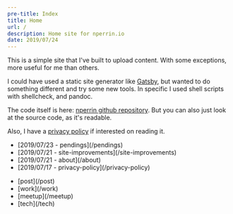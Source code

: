 ```yaml
---
pre-title: Index
title: Home
url: /
description: Home site for nperrin.io
date: 2019/07/24
---
```


This is a simple site that I've built to upload content. With some exceptions, more useful for me than others.

I could have used a static site generator like [Gatsby](https://gatsbyjs.org), but wanted to do something different and try some new tools. In specific I used shell scripts with shellcheck, and pandoc.

The code itself is here: [nperrin github repository](https://github.com/NormanPerrin/nperrin/tree/src). But you can also just look at the source code, as it's readable.

Also, I have a [privacy policy](/privacy-policy) if interested on reading it.

<nav id="file">
	<ul>
		<li>[2019/07/23 - pendings](/pendings)</li>
		<li>[2019/07/21 - site-improvements](/site-improvements)</li>
		<li>[2019/07/21 - about](/about)</li>
		<li>[2019/07/17 - privacy-policy](/privacy-policy)</li>
	</ul>
</nav>
<nav id="dir">
	<ul>
		<li>[post](/post)</li>
		<li>[work](/work)</li>
		<li>[meetup](/meetup)</li>
		<li>[tech](/tech)</li>
	</ul>
</nav>

